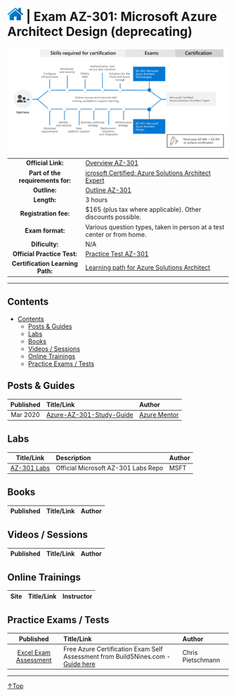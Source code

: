 # [![Home](/img/home.png)](certifications.md "Overview Certifications") | Exam AZ-301: Microsoft Azure Architect Design (deprecating)
![Cert](/img/az-301.png)

|                                   |                                                                                                                                         |
| :-------------------------------: | :-------------------------------------------------------------------------------------------------------------------------------------- |
|        **Official Link:**         | [Overview AZ-301](https://docs.microsoft.com/en-us/learn/certifications/exams/AZ-301)                                                   |
| **Part of the requirements for:** | [icrosoft Certified: Azure Solutions Architect Expert](https://docs.microsoft.com/en-us/learn/certifications/azure-solutions-architect) |
|           **Outline:**            | [Outline AZ-301](https://query.prod.cms.rt.microsoft.com/cms/api/am/binary/RE3VEHD)                                                     |
|            **Length:**            | 3 hours                                                                                                                                 |
|       **Registration fee:**       | $165 (plus tax where applicable).  Other discounts possible.                                                                            |
|         **Exam format:**          | Various question types, taken in person at a test center or from home.                                                                  |
|          **Dificulty:**           | N/A                                                                                                                                     |
|    **Official Practice Test:**    | [Practice Test AZ-301](https://us.mindhub.com/p/MU-AZ-301)                                                                              |
| **Certification Learning Path:**  | [Learning path for Azure Solutions Architect](https://query.prod.cms.rt.microsoft.com/cms/api/am/binary/RWtVsd)                         |


___

## Contents
- [Contents](#contents)
    - [Posts & Guides](#posts-&-guides)
    - [Labs](#labs)
    - [Books](#books)
    - [Videos / Sessions](#videos-/-sessions)
    - [Online Trainings](#online-trainings)
    - [Practice Exams / Tests](#practice-exams-/-tests)


## Posts & Guides
| Published | Title/Link                                                                          | Author                                             |
| :-------: | :---------------------------------------------------------------------------------- | :------------------------------------------------- |
| Mar 2020  | [Azure-AZ-301-Study-Guide](https://github.com/AzureMentor/Azure-AZ-301-Study-Guide) | [Azure Mentor](https://azurementor.wordpress.com/) |


## Labs
|                                        Title/Link                                        | Description                         | Author |
| :--------------------------------------------------------------------------------------: | :---------------------------------- | :----- |
| [AZ-301 Labs](https://github.com/MicrosoftLearning/AZ-301-MicrosoftAzureArchitectDesign) | Official Microsoft AZ-301 Labs Repo | MSFT   |


## Books
| Published | Title/Link | Author |
| :-------: | :--------- | :----- |



## Videos / Sessions
| Published | Title/Link | Author |
| :-------: | :--------- | :----- |



## Online Trainings
| Site  | Title/Link | Instructor |
| :---: | :--------- | :--------- |


## Practice Exams / Tests
|                                                                        Published                                                                         | Title/Link                                                                                                                                      | Author            |
| :------------------------------------------------------------------------------------------------------------------------------------------------------: | :---------------------------------------------------------------------------------------------------------------------------------------------- | :---------------- |
| [Excel Exam Assessment](https://github.com/Build5Nines/exam-assessments/blob/master/Assessments/Exam-Msft-AZ-301-Self-Assessment-Build5Nines.xlsx?raw=1) | Free Azure Certification Exam Self Assessment from Build5Nines.com  - [Guide here](https://build5nines.com/free-oss-exam-self-assessment-tool/) | Chris Pietschmann |

___
 <a href="#top" title="Back to the top.">↑Top</a>
